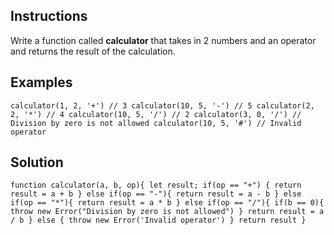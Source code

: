 ## Instructions  
Write a function called __calculator__ that takes in 2 numbers and an operator and returns the result of the calculation.

## Examples
`
    calculator(1, 2, '+') // 3
    calculator(10, 5, '-') // 5
    calculator(2, 2, '*') // 4
    calculator(10, 5, '/') // 2
    calculator(3, 0, '/') // Division by zero is not allowed
    calculator(10, 5, '#') // Invalid operator
`

## Solution  
`
    function calculator(a, b, op){
        let result;
        if(op == "+") {
            return result = a + b
        } else if(op == "-"){
            return result = a - b
        } else if(op == "*"){
            return result = a * b
        } else if(op == "/"){
            if(b == 0){
                throw new Error("Division by zero is not allowed")
            }
            return result = a / b
        } else {
            throw new Error('Invalid operator')
        }
        return result
    }
`
